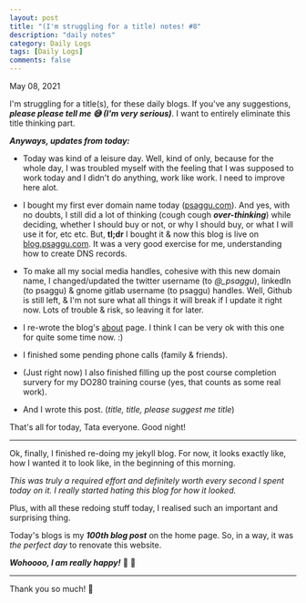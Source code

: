 ```yaml
---
layout: post
title: "(I'm struggling for a title) notes! #8"
description: "daily notes"
category: Daily Logs
tags: [Daily Logs]
comments: false
---
```


May 08, 2021


I'm struggling for a title(s), for these daily blogs. If you've any suggestions, ***please please tell me 😅 (I'm very serious)***. I want to entirely eliminate this title thinking part. 

***Anyways, updates from today:***

- Today was kind of a leisure day. Well, kind of only, because for the whole day, I was troubled myself with the feeling that I was supposed to work today and I didn't do anything, work like work. I need to improve here alot. <!-- break -->

- I bought my first ever domain name today ([psaggu.com](blog.psaggu.com)). And yes, with no doubts, I still did a lot of thinking (cough cough ***over-thinking***) while deciding, whether I should buy or not, or why I should buy, or what I will use it for, etc etc. But, **tl;dr** I bought it & now this blog is live on [blog.psaggu.com](blog.psaggu.com). It was a very good exercise for me, understanding how to create DNS records.

- To make all my social media handles, cohesive with this new domain name, I changed/updated the twitter username (to *@_psaggu*), linkedIn (to psaggu) & gnome gitlab username (to psaggu) handles. Well, Github is still left, & I'm not sure what all things it will break if I update it right now. Lots of trouble & risk, so leaving it for later.

- I re-wrote the blog's [about](https://blog.psaggu.com/about.html) page. I think I can be very ok with this one for quite some time now. :)

- I finished some pending phone calls (family & friends).

- (Just right now) I also finished filling up the post course completion survery for my DO280 training course (yes, that counts as some real work).

- And I wrote this post. (*title, title, please suggest me title*)

That's all for today, Tata everyone. Good night!

---

Ok, finally, I finished re-doing my jekyll blog. For now, it looks exactly like, how I wanted it to look like, in the beginning of this morning.

*This was truly a required effort and definitely worth every second I spent today on it. I really started hating this blog for how it looked.*

Plus, with all these redoing stuff today, I realised such an important and surprising thing.

Today's blogs is my ***100th blog post*** on the home page. So, in a way, it was *the perfect day* to renovate this website. 

***Wohoooo, I am really happy!*** 🎊 🎊

---

Thank you so much! 🙏
